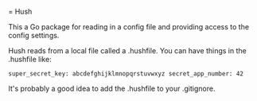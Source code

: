 = Hush

This a Go package for reading in a config file and providing access to the
config settings.

Hush reads from a local file called a .hushfile. You can have things in the
.hushfile like:

`
super_secret_key: abcdefghijklmnopqrstuvwxyz
secret_app_number: 42
`

It's probably a good idea to add the .hushfile to your .gitignore.
